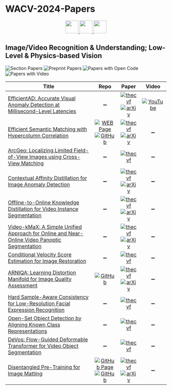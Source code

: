 # WACV-2024-Papers

<div align="center">
    <a href="https://github.com/DmitryRyumin/WACV-2024-Papers/blob/main/sections/oral_ml_afa.md">
        <img src="https://cdn.jsdelivr.net/gh/DmitryRyumin/NewEraAI-Papers@main/images/left.svg" width="40" alt="" />
    </a>
    <a href="https://github.com/DmitryRyumin/WACV-2024-Papers/">
        <img src="https://cdn.jsdelivr.net/gh/DmitryRyumin/NewEraAI-Papers@main/images/home.svg" width="40" alt="" />
    </a>
    <a href="https://github.com/DmitryRyumin/WACV-2024-Papers/blob/main/sections/oral_gm_b_ec_v.md">
        <img src="https://cdn.jsdelivr.net/gh/DmitryRyumin/NewEraAI-Papers@main/images/right.svg" width="40" alt="" />
    </a>
</div>

## Image/Video Recognition & Understanding; Low-Level & Physics-based Vision

![Section Papers](https://img.shields.io/badge/Section%20Papers-soon-42BA16) ![Preprint Papers](https://img.shields.io/badge/Preprint%20Papers-soon-b31b1b) ![Papers with Open Code](https://img.shields.io/badge/Papers%20with%20Open%20Code-soon-1D7FBF) ![Papers with Video](https://img.shields.io/badge/Papers%20with%20Video-soon-FF0000)

| **Title** | **Repo** | **Paper** | **Video** |
|-----------|:--------:|:---------:|:---------:|
| [EfficientAD: Accurate Visual Anomaly Detection at Millisecond-Level Latencies](https://openaccess.thecvf.com/content/WACV2024/html/Batzner_EfficientAD_Accurate_Visual_Anomaly_Detection_at_Millisecond-Level_Latencies_WACV_2024_paper.html) | :heavy_minus_sign: | [![thecvf](https://img.shields.io/badge/pdf-thecvf-7395C5.svg)](https://openaccess.thecvf.com/content/WACV2024/papers/Batzner_EfficientAD_Accurate_Visual_Anomaly_Detection_at_Millisecond-Level_Latencies_WACV_2024_paper.pdf) <br /> [![arXiv](https://img.shields.io/badge/arXiv-2303.14535-b31b1b.svg)](http://arxiv.org/abs/2303.14535) | [![YouTube](https://img.shields.io/badge/YouTube-%23FF0000.svg?style=for-the-badge&logo=YouTube&logoColor=white)](https://www.youtube.com/watch?v=wdrQWgPsoOA) |
| [Efficient Semantic Matching with Hypercolumn Correlation](https://openaccess.thecvf.com/content/WACV2024/html/Kim_Efficient_Semantic_Matching_With_Hypercolumn_Correlation_WACV_2024_paper.html) | [![WEB Page](https://img.shields.io/badge/WEB-Page-159957.svg)](https://cvlab.postech.ac.kr/research/HCCNet/) <br /> [![GitHub](https://img.shields.io/github/stars/wookiekim/HCCNet?style=flat)](https://github.com/wookiekim/HCCNet) | [![thecvf](https://img.shields.io/badge/pdf-thecvf-7395C5.svg)](https://openaccess.thecvf.com/content/WACV2024/papers/Kim_Efficient_Semantic_Matching_With_Hypercolumn_Correlation_WACV_2024_paper.pdf) <br /> [![arXiv](https://img.shields.io/badge/arXiv-2311.04336-b31b1b.svg)](http://arxiv.org/abs/2311.04336) | :heavy_minus_sign: |
| [ArcGeo: Localizing Limited Field-of-View Images using Cross-View Matching](https://openaccess.thecvf.com/content/WACV2024/html/Shugaev_ArcGeo_Localizing_Limited_Field-of-View_Images_Using_Cross-View_Matching_WACV_2024_paper.html) | :heavy_minus_sign: | [![thecvf](https://img.shields.io/badge/pdf-thecvf-7395C5.svg)](https://openaccess.thecvf.com/content/WACV2024/papers/Shugaev_ArcGeo_Localizing_Limited_Field-of-View_Images_Using_Cross-View_Matching_WACV_2024_paper.pdf) | :heavy_minus_sign: |
| [Contextual Affinity Distillation for Image Anomaly Detection](https://openaccess.thecvf.com/content/WACV2024/html/Zhang_Contextual_Affinity_Distillation_for_Image_Anomaly_Detection_WACV_2024_paper.html) | :heavy_minus_sign: | [![thecvf](https://img.shields.io/badge/pdf-thecvf-7395C5.svg)](https://openaccess.thecvf.com/content/WACV2024/papers/Zhang_Contextual_Affinity_Distillation_for_Image_Anomaly_Detection_WACV_2024_paper.pdf) <br /> [![arXiv](https://img.shields.io/badge/arXiv-2307.03101-b31b1b.svg)](http://arxiv.org/abs/2307.03101) | :heavy_minus_sign: |
| [Offline-to-Online Knowledge Distillation for Video Instance Segmentation](https://openaccess.thecvf.com/content/WACV2024/html/Kim_Offline-to-Online_Knowledge_Distillation_for_Video_Instance_Segmentation_WACV_2024_paper.html) | :heavy_minus_sign: | [![thecvf](https://img.shields.io/badge/pdf-thecvf-7395C5.svg)](https://openaccess.thecvf.com/content/WACV2024/papers/Kim_Offline-to-Online_Knowledge_Distillation_for_Video_Instance_Segmentation_WACV_2024_paper.pdf) <br /> [![arXiv](https://img.shields.io/badge/arXiv-2302.07516-b31b1b.svg)](http://arxiv.org/abs/2302.07516) | :heavy_minus_sign: |
| [Video-kMaX: A Simple Unified Approach for Online and Near-Online Video Panoptic Segmentation](https://openaccess.thecvf.com/content/WACV2024/html/Shin_Video-kMaX_A_Simple_Unified_Approach_for_Online_and_Near-Online_Video_WACV_2024_paper.html) | :heavy_minus_sign: | [![thecvf](https://img.shields.io/badge/pdf-thecvf-7395C5.svg)](https://openaccess.thecvf.com/content/WACV2024/papers/Shin_Video-kMaX_A_Simple_Unified_Approach_for_Online_and_Near-Online_Video_WACV_2024_paper.pdf) <br /> [![arXiv](https://img.shields.io/badge/arXiv-2304.04694-b31b1b.svg)](http://arxiv.org/abs/2304.04694) | :heavy_minus_sign: |
| [Conditional Velocity Score Estimation for Image Restoration](https://openaccess.thecvf.com/content/WACV2024/html/Shi_Conditional_Velocity_Score_Estimation_for_Image_Restoration_WACV_2024_paper.html) | :heavy_minus_sign: | [![thecvf](https://img.shields.io/badge/pdf-thecvf-7395C5.svg)](https://openaccess.thecvf.com/content/WACV2024/papers/Shi_Conditional_Velocity_Score_Estimation_for_Image_Restoration_WACV_2024_paper.pdf) | :heavy_minus_sign: |
| [ARNIQA: Learning Distortion Manifold for Image Quality Assessment](https://openaccess.thecvf.com/content/WACV2024/html/Agnolucci_ARNIQA_Learning_Distortion_Manifold_for_Image_Quality_Assessment_WACV_2024_paper.html) | [![GitHub](https://img.shields.io/github/stars/miccunifi/ARNIQA?style=flat)](https://github.com/miccunifi/ARNIQA) | [![thecvf](https://img.shields.io/badge/pdf-thecvf-7395C5.svg)](https://openaccess.thecvf.com/content/WACV2024/papers/Agnolucci_ARNIQA_Learning_Distortion_Manifold_for_Image_Quality_Assessment_WACV_2024_paper.pdf) <br /> [![arXiv](https://img.shields.io/badge/arXiv-2310.14918-b31b1b.svg)](http://arxiv.org/abs/2310.14918) | :heavy_minus_sign: |
| [Hard Sample-Aware Consistency for Low-Resolution Facial Expression Recognition](https://openaccess.thecvf.com/content/WACV2024/html/Lee_Hard_Sample-Aware_Consistency_for_Low-Resolution_Facial_Expression_Recognition_WACV_2024_paper.html) | :heavy_minus_sign: | [![thecvf](https://img.shields.io/badge/pdf-thecvf-7395C5.svg)](https://openaccess.thecvf.com/content/WACV2024/papers/Lee_Hard_Sample-Aware_Consistency_for_Low-Resolution_Facial_Expression_Recognition_WACV_2024_paper.pdf) | :heavy_minus_sign: |
| [Open-Set Object Detection by Aligning Known Class Representations](https://openaccess.thecvf.com/content/WACV2024/html/Sarkar_Open-Set_Object_Detection_by_Aligning_Known_Class_Representations_WACV_2024_paper.html) | :heavy_minus_sign: | [![thecvf](https://img.shields.io/badge/pdf-thecvf-7395C5.svg)](https://openaccess.thecvf.com/content/WACV2024/papers/Sarkar_Open-Set_Object_Detection_by_Aligning_Known_Class_Representations_WACV_2024_paper.pdf) | :heavy_minus_sign: |
| [DeVos: Flow-Guided Deformable Transformer for Video Object Segmentation](https://openaccess.thecvf.com/content/WACV2024/html/Fedynyak_DeVos_Flow-Guided_Deformable_Transformer_for_Video_Object_Segmentation_WACV_2024_paper.html) | :heavy_minus_sign: | [![thecvf](https://img.shields.io/badge/pdf-thecvf-7395C5.svg)](https://openaccess.thecvf.com/content/WACV2024/papers/Fedynyak_DeVos_Flow-Guided_Deformable_Transformer_for_Video_Object_Segmentation_WACV_2024_paper.pdf) | :heavy_minus_sign: |
| [Disentangled Pre-Training for Image Matting](https://openaccess.thecvf.com/content/WACV2024/html/Li_Disentangled_Pre-Training_for_Image_Matting_WACV_2024_paper.html) | [![GitHub Page](https://img.shields.io/badge/GitHub-Page-159957.svg)](https://crystraldo.github.io/dpt_mat/) <br /> [![GitHub](https://img.shields.io/github/stars/crystraldo/dpt?style=flat)](https://github.com/crystraldo/dpt) | [![thecvf](https://img.shields.io/badge/pdf-thecvf-7395C5.svg)](https://openaccess.thecvf.com/content/WACV2024/papers/Li_Disentangled_Pre-Training_for_Image_Matting_WACV_2024_paper.pdf) <br /> [![arXiv](https://img.shields.io/badge/arXiv-2304.00784-b31b1b.svg)](http://arxiv.org/abs/2304.00784) | :heavy_minus_sign: |
